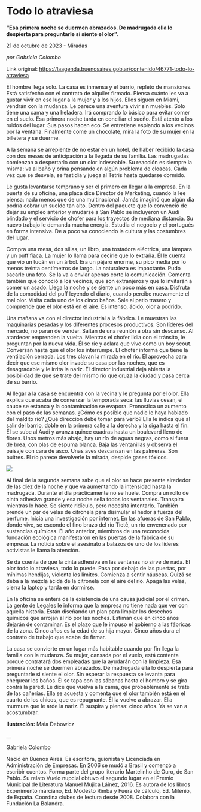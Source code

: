 # Todo lo atraviesa

**“Esa primera noche se duermen abrazados. De madrugada ella lo despierta para preguntarle si siente el olor”.**

21 de octubre de 2023 - Miradas

_por Gabriela Colombo_

Link original: https://laagenda.buenosaires.gob.ar/contenido/46771-todo-lo-atraviesa



El hombre llega solo. La casa es inmensa y el barrio, repleto de mansiones. Está satisfecho con el contrato de alquiler firmado. Piensa cuánto les va a gustar vivir en ese lugar a la mujer y a los hijos. Ellos siguen en Miami, vendrán con la mudanza. Le parece una aventura vivir sin muebles. Sólo tiene una cama y una heladera. Irá comprando lo básico para evitar comer en el suelo. Esa primera noche tarda en conciliar el sueño. Está atento a los ruidos del lugar. Sus pasos hacen eco. Se entretiene espiando a los vecinos por la ventana. Finalmente come un chocolate, mira la foto de su mujer en la billetera y se duerme.




A la semana se arrepiente de no estar en un hotel, de haber recibido la casa con dos meses de anticipación a la llegada de su familia. Las madrugadas comienzan a despertarlo con un olor indeseable. Su reacción es siempre la misma: va al baño y orina pensando en algún problema de cloacas. Cada vez que se desvela, se fastidia y juega al Tetris hasta quedarse dormido.




Le gusta levantarse temprano y ser el primero en llegar a la empresa. En la puerta de su oficina, una placa dice Director de Marketing, cuando la lee piensa: nada menos que de una multinacional. Jamás imaginó que algún día podría cobrar un sueldo tan alto. Dentro del paquete que lo convenció de dejar su empleo anterior y mudarse a San Pablo se incluyeron un Audi blindado y el servicio de chofer para los trayectos de mediana distancia. Su nuevo trabajo le demanda mucha energía. Estudia el negocio y el portugués en forma intensiva. De a poco va conociendo la cultura y las costumbres del lugar.




Compra una mesa, dos sillas, un libro, una tostadora eléctrica, una lámpara y un puff fiaca. La mujer lo llama para decirle que lo extraña. Él le cuenta que vio un tucán en un árbol. Era un pájaro enorme, su pico medía por lo menos treinta centímetros de largo. La naturaleza es impactante. Pudo sacarle una foto. Se la va a enviar apenas corte la comunicación. Comenta también que conoció a los vecinos, que son extranjeros y que lo invitarán a comer un asado. Llega la noche y se siente un poco más en casa. Disfruta de la comodidad del puff leyendo el diario, cuando percibe nuevamente el mal olor. Visita cada uno de los cinco baños. Sale al patio trasero y comprende que el olor está en el aire. Es intenso, ácido, olor a podrido.




Una mañana va con el director industrial a la fábrica. Le muestran las maquinarias pesadas y los diferentes procesos productivos. Son líderes del mercado, no paran de vender. Saltan de una reunión a otra sin descanso. Al atardecer emprenden la vuelta. Mientras el chofer lidia con el tránsito, le preguntan por la nueva vida. Él se ríe y aclara que vive como un boy scout. Conversan hasta que el olor los interrumpe. El chofer informa que tiene la ventilación cerrada. Los tres clavan la mirada en el río. Él aprovecha para decir que ese mismo olor invade su casa por las noches, que es desagradable y le irrita la nariz. El director industrial deja abierta la posibilidad de que se trate del mismo río que cruza la ciudad y pasa cerca de su barrio.




Al llegar a la casa se encuentra con la vecina y le pregunta por el olor. Ella explica que acaba de comenzar la temporada seca: las lluvias cesan, el cauce se estanca y la contaminación se evapora. Pronostica un aumento con el paso de las semanas. ¿Cómo es posible que nadie le haya hablado del maldito río? ¿Qué dirección debe tomar para verlo? Ella le indica que al salir del barrio, doble en la primera calle a la derecha y la siga hasta el fin. Él se sube al Audi y avanza quince cuadras hasta un boulevard lleno de flores. Unos metros más abajo, hay un río de aguas negras, como si fuera de brea, con olas de espuma blanca. Baja las ventanillas y observa el paisaje con cara de asco. Unas aves descansan en las palmeras. Son buitres. El río parece devolverle la mirada, despide gases tóxicos.




![](https://cdn.feater.me/files/images/2857369/eafe50a0-f282-4ce2-8002-38f0c4e060ab.jpeg)




Al final de la segunda semana sabe que el olor se hace presente alrededor de las diez de la noche y que va aumentando la intensidad hasta la madrugada. Durante el día prácticamente no se huele. Compra un rollo de cinta adhesiva grande y esa noche sella todos los ventanales. Transpira mientras lo hace. Se siente ridículo, pero necesita intentarlo. También prende un par de velas de citronela para disimular el hedor a fuerza del perfume. Inicia una investigación por internet. En las afueras de San Pablo, donde vive, se esconde el fino brazo del río Tietê, un río envenenado por sustancias químicas. El año anterior, miembros de una reconocida fundación ecológica manifestaron en las puertas de la fábrica de su empresa. La noticia sobre el asesinato a balazos de uno de los líderes activistas le llama la atención.




Se da cuenta de que la cinta adhesiva en las ventanas no sirve de nada. El olor todo lo atraviesa, todo lo puede. Pasa por debajo de las puertas, por mínimas hendijas, violenta los límites. Comienza a sentir náuseas. Quizá se deba a la mezcla ácida de la citronela con el aire del río. Apaga las velas, cierra la laptop y tarda en dormirse.




En la oficina se entera de la existencia de una causa judicial por el crimen. La gente de Legales le informa que la empresa no tiene nada que ver con aquella historia. Están diseñando un plan para limpiar los desechos químicos que arrojan al río por las noches. Estiman que en cinco años dejarán de contaminar. Es el plazo que le impuso el gobierno a las fábricas de la zona. Cinco años es la edad de su hija mayor. Cinco años dura el contrato de trabajo que acaba de firmar.




La casa se convierte en un lugar más habitable cuando por fin llega la familia con la mudanza. Su mujer, cansada por el vuelo, está contenta porque contratará dos empleadas que la ayudarán con la limpieza. Esa primera noche se duermen abrazados. De madrugada ella lo despierta para preguntarle si siente el olor. Sin esperar la respuesta se levanta para chequear los baños. Él se tapa con las sábanas hasta el hombro y se gira contra la pared. Le dice que vuelva a la cama, que probablemente se trate de las cañerías. Ella se acuesta y comenta que el olor también está en el cuarto de los chicos, que es repugnante. Él la vuelve a abrazar. Ella murmura que le arde la nariz. Él suspira y piensa: cinco años. Ya se van a acostumbrar.




**Ilustración:** Maia Debowicz




\_\_




Gabriela Colombo




Nació en Buenos Aires. Es escritora, guionista y Licenciada en Administración de Empresas. En 2006 se mudó a Brasil y comenzó a escribir cuentos. Forma parte del grupo literario Martelinho de Ouro, de San Pablo. Su relato Vuelo nupcial obtuvo el segundo lugar en el Premio Municipal de Literatura Manuel Mujica Láinez, 2016. Es autora de los libros Experimento marciano, Ed. Modesto Rimba y Fuera de cálculo, Ed. Milenio, de España. Coordina clubes de lectura desde 2008. Colabora con la Fundación La Balandra.



